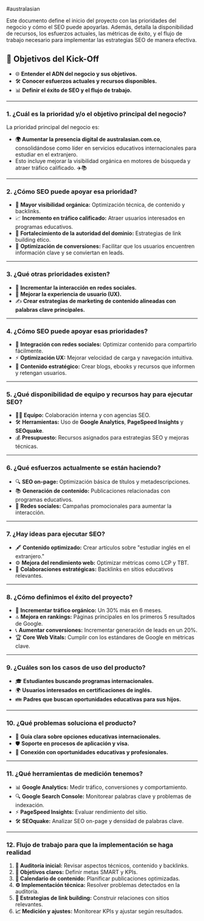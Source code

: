 #australasian

Este documento define el inicio del proyecto con las prioridades del negocio y cómo el SEO puede apoyarlas. Además, detalla la disponibilidad de recursos, los esfuerzos actuales, las métricas de éxito, y el flujo de trabajo necesario para implementar las estrategias SEO de manera efectiva.

## 🎯 **Objetivos del Kick-Off**

- 🌐 **Entender el ADN del negocio y sus objetivos.**
- 🛠️ **Conocer esfuerzos actuales y recursos disponibles.**
- 📊 **Definir el éxito de SEO y el flujo de trabajo.**

---

### **1. ¿Cuál es la prioridad y/o el objetivo principal del negocio?**

La prioridad principal del negocio es:

- **🌍 Aumentar la presencia digital de australasian.com.co**, consolidándose como líder en servicios educativos internacionales para estudiar en el extranjero.
- Esto incluye mejorar la visibilidad orgánica en motores de búsqueda y atraer tráfico calificado. ✈️📚

---

### **2. ¿Cómo SEO puede apoyar esa prioridad?**

- 🌟 **Mayor visibilidad orgánica:** Optimización técnica, de contenido y backlinks.
- 📈 **Incremento en tráfico calificado:** Atraer usuarios interesados en programas educativos.
- 💼 **Fortalecimiento de la autoridad del dominio:** Estrategias de link building ético.
- 🎯 **Optimización de conversiones:** Facilitar que los usuarios encuentren información clave y se conviertan en leads.

---

### **3. ¿Qué otras prioridades existen?**

- 💬 **Incrementar la interacción en redes sociales.**
- 🎨 **Mejorar la experiencia de usuario (UX).**
- ✍️ **Crear estrategias de marketing de contenido alineadas con palabras clave principales.**

---

### **4. ¿Cómo SEO puede apoyar esas prioridades?**

- 🤝 **Integración con redes sociales:** Optimizar contenido para compartirlo fácilmente.
- ⚡ **Optimización UX:** Mejorar velocidad de carga y navegación intuitiva.
- 📝 **Contenido estratégico:** Crear blogs, ebooks y recursos que informen y retengan usuarios.

---

### **5. ¿Qué disponibilidad de equipo y recursos hay para ejecutar SEO?**

- 👩‍💻 **Equipo:** Colaboración interna y con agencias SEO.
- 🛠️ **Herramientas:** Uso de **Google Analytics**, **PageSpeed Insights** y **SEOquake**.
- 💰 **Presupuesto:** Recursos asignados para estrategias SEO y mejoras técnicas.

---

### **6. ¿Qué esfuerzos actualmente se están haciendo?**

- 🔍 **SEO on-page:** Optimización básica de títulos y metadescripciones.
- 📚 **Generación de contenido:** Publicaciones relacionadas con programas educativos.
- 📱 **Redes sociales:** Campañas promocionales para aumentar la interacción.

---

### **7. ¿Hay ideas para ejecutar SEO?**

- 🖋️ **Contenido optimizado:** Crear artículos sobre "estudiar inglés en el extranjero."
- ⚙️ **Mejora del rendimiento web:** Optimizar métricas como LCP y TBT.
- 🔗 **Colaboraciones estratégicas:** Backlinks en sitios educativos relevantes.

---

### **8. ¿Cómo definimos el éxito del proyecto?**

- 🚀 **Incrementar tráfico orgánico:** Un 30% más en 6 meses.
- 🔝 **Mejora en rankings:** Páginas principales en los primeros 5 resultados de Google.
- 📞 **Aumentar conversiones:** Incrementar generación de leads en un 20%.
- 🏆 **Core Web Vitals:** Cumplir con los estándares de Google en métricas clave.

---

### **9. ¿Cuáles son los casos de uso del producto?**

- 🎓 **Estudiantes buscando programas internacionales.**
- 🌍 **Usuarios interesados en certificaciones de inglés.**
- 👪 **Padres que buscan oportunidades educativas para sus hijos.**

---

### **10. ¿Qué problemas soluciona el producto?**

- 🧭 **Guía clara sobre opciones educativas internacionales.**
- 🛡️ **Soporte en procesos de aplicación y visa.**
- 🌟 **Conexión con oportunidades educativas y profesionales.**

---

### **11. ¿Qué herramientas de medición tenemos?**

- 📊 **Google Analytics:** Medir tráfico, conversiones y comportamiento.
- 🔍 **Google Search Console:** Monitorear palabras clave y problemas de indexación.
- ⚡ **PageSpeed Insights:** Evaluar rendimiento del sitio.
- 🛠️ **SEOquake:** Analizar SEO on-page y densidad de palabras clave.

---

### **12. Flujo de trabajo para que la implementación se haga realidad**

1. **🔎 Auditoría inicial:** Revisar aspectos técnicos, contenido y backlinks.
2. **🎯 Objetivos claros:** Definir metas SMART y KPIs.
3. **📅 Calendario de contenido:** Planificar publicaciones optimizadas.
4. **⚙️ Implementación técnica:** Resolver problemas detectados en la auditoría.
5. **🔗 Estrategias de link building:** Construir relaciones con sitios relevantes.
6. **📈 Medición y ajustes:** Monitorear KPIs y ajustar según resultados.